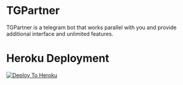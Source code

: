 # TGPartner
TGPartner is a telegram bot that works parallel with you and provide additional interface and unlimited features.
# Heroku Deployment
[![Deploy To Heroku](https://www.herokucdn.com/deploy/button.svg)](https://heroku.com/deploy?template=https://github.com/TheShubhendra/TGPartner)